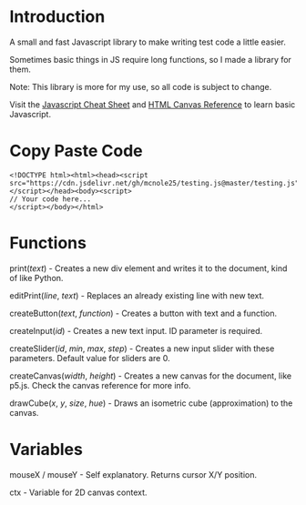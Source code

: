 # Introduction

A small and fast Javascript library to make writing test code a little easier.

Sometimes basic things in JS require long functions, so I made a library for them.

Note: This library is more for my use, so all code is subject to change.

Visit the [Javascript Cheat Sheet](https://htmlcheatsheet.com/js) and [HTML Canvas Reference](https://www.w3schools.com/tags/ref_canvas.asp) to learn basic Javascript.

# Copy Paste Code

```
<!DOCTYPE html><html><head><script src="https://cdn.jsdelivr.net/gh/mcnole25/testing.js@master/testing.js"></script></head><body><script>
// Your code here...
</script></body></html>
```

# Functions

print(*text*) - Creates a new div element and writes it to the document, kind of like Python.

editPrint(*line*, *text*) - Replaces an already existing line with new text.

createButton(*text*, *function*) - Creates a button with text and a function.

createInput(*id*) - Creates a new text input. ID parameter is required.

createSlider(*id*, *min*, *max*, *step*) - Creates a new input slider with these parameters. Default value for sliders are 0.

createCanvas(*width*, *height*) - Creates a new canvas for the document, like p5.js. Check the canvas reference for more info.

drawCube(*x*, *y*, *size*, *hue*) - Draws an isometric cube (approximation) to the canvas.

# Variables

mouseX / mouseY - Self explanatory. Returns cursor X/Y position.

ctx - Variable for 2D canvas context.
